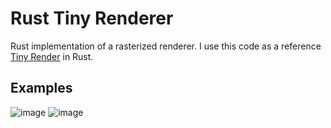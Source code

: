# Rust Tiny Renderer

Rust implementation of a rasterized renderer.
I use this code as a reference [Tiny Render](https://github.com/ssloy/tinyrenderer) in Rust.

## Examples
![image](https://github.com/user-attachments/assets/9812e389-47f0-4c4f-be3c-61ddae4ca16b)
![image](https://github.com/user-attachments/assets/e699574e-5987-417d-9fdc-3b6c39883a3a)
